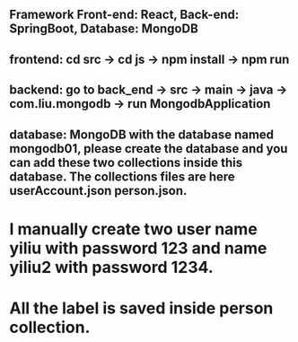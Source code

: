 ## Framework Front-end: React, Back-end: SpringBoot, Database: MongoDB

## frontend: cd src -> cd js -> npm install -> npm run

## backend: go to back_end -> src -> main -> java -> com.liu.mongodb -> run MongodbApplication

## database: MongoDB with the database named mongodb01, please create the database and you can add these two collections inside this database.                        The collections files are here userAccount.json person.json.


# I manually create two user name yiliu with password 123 and name yiliu2 with password 1234.

# All the label is saved inside person collection.





